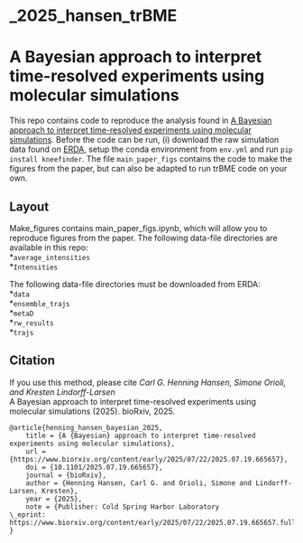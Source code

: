 # _2025_hansen_trBME
# A Bayesian approach to interpret time-resolved experiments using molecular simulations

This repo contains code to reproduce the analysis found in [A Bayesian approach to interpret time-resolved experiments using molecular simulations](https://doi.org/10.1101/2025.07.19.665657). Before the code can be run, (i) download the raw simulation data found on [ERDA](https://sid.erda.dk/cgi-sid/ls.py?share_id=FXhZ1bOKMA), setup the conda environment from `env.yml` and run `pip install kneefinder`. 
The file `main_paper_figs` contains the code to make the figures from the paper, but can also be adapted to run trBME code on your own. 

## Layout
Make_figures contains main_paper_figs.ipynb, which will allow you to reproduce figures from the paper. 
The following data-file directories are available in this repo:<br>
*`average_intensities`<br>
*`Intensities`<br>

The following data-file directories must be downloaded from ERDA:<br>
*`data`<br>
*`ensemble_trajs`<br>
*`metaD`<br>
*`rw_results`<br>
*`trajs`<br>

## Citation
If you use this method, please cite
*Carl G. Henning Hansen, Simone Orioli, and Kresten Lindorff-Larsen*  
A Bayesian approach to interpret time-resolved experiments using molecular simulations (2025). bioRxiv, 2025.
```
@article{henning_hansen_bayesian_2025,
	title = {A {Bayesian} approach to interpret time-resolved experiments using molecular simulations},
	url = {https://www.biorxiv.org/content/early/2025/07/22/2025.07.19.665657},
	doi = {10.1101/2025.07.19.665657},
	journal = {bioRxiv},
	author = {Henning Hansen, Carl G. and Orioli, Simone and Lindorff-Larsen, Kresten},
	year = {2025},
	note = {Publisher: Cold Spring Harbor Laboratory
\_eprint: https://www.biorxiv.org/content/early/2025/07/22/2025.07.19.665657.full.pdf},
}
```
